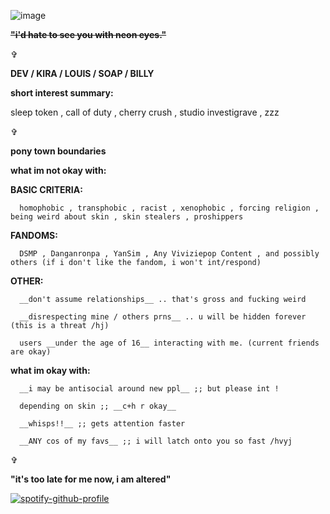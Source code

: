 ![image](https://i.pinimg.com/564x/11/7c/d7/117cd72b89a1b643f17ba8286a1ed51e.jpg)

~~**"i'd hate to see you with neon eyes."**~~

✞

**DEV / KIRA / LOUIS / SOAP / BILLY**

  __short interest summary:__

sleep token , call of duty , cherry crush , studio investigrave , zzz

✞

__pony town boundaries__

  __what im not okay with:__

  **BASIC CRITERIA:**

      homophobic , transphobic , racist , xenophobic , forcing religion , being weird about skin , skin stealers , proshippers

  **FANDOMS:**

      DSMP , Danganronpa , YanSim , Any Viviziepop Content , and possibly others (if i don't like the fandom, i won't int/respond)

  **OTHER:**

      __don't assume relationships__ .. that's gross and fucking weird

      __disrespecting mine / others prns__ .. u will be hidden forever (this is a threat /hj)

      users __under the age of 16__ interacting with me. (current friends are okay)

  __what im okay with:__

      __i may be antisocial around new ppl__ ;; but please int !

      depending on skin ;; __c+h r okay__

      __whisps!!__ ;; gets attention faster

      __ANY cos of my favs__ ;; i will latch onto you so fast /hvyj

✞

**"it's too late for me now, i am altered"**

[![spotify-github-profile](https://spotify-github-profile.kittinanx.com/api/view?uid=ix4aqa0o51mvtn2nkv3qsr48o&cover_image=true&theme=novatorem&show_offline=false&background_color=2b2b2b&interchange=false&bar_color=b0b0b0&bar_color_cover=false)](https://github.com/kittinan/spotify-github-profile)
